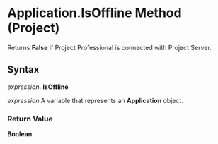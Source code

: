 
# Application.IsOffline Method (Project)

Returns  **False** if Project Professional is connected with Project Server.


## Syntax

 _expression_. **IsOffline**

 _expression_ A variable that represents an **Application** object.


### Return Value

 **Boolean**

